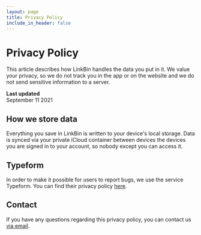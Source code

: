 ```yaml
---
layout: page
title: Privacy Policy
include_in_header: false
---
```


# Privacy Policy

This article describes how LinkBin handles the data you put in it. We value your privacy, so we do not track you in the app or on the website and we do not send sensitive information to a server.

**Last updated**  
September 11 2021

## How we store data

Everything you save in LinkBin is written to your device's local storage. Data is synced via your private iCloud container between devices the devices you are signed in to your account, so nobody except you can access it.

## Typeform

In order to make it possible for users to report bugs, we use the service Typeform. You can find their privacy policy [here](https://admin.typeform.com/to/dwk6gt).

## Contact

If you have any questions regarding this privacy policy, you can contact us [via email](mailto:david.haydl@gmail.com).